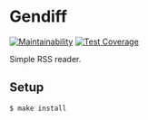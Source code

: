 # Gendiff

[![Maintainability](https://api.codeclimate.com/v1/badges/51dcce386f4c141c0101/maintainability)](https://codeclimate.com/github/aarefiev/project-lvl3-s214/maintainability)
[![Test Coverage](https://api.codeclimate.com/v1/badges/51dcce386f4c141c0101/test_coverage)](https://codeclimate.com/github/aarefiev/project-lvl3-s214/test_coverage)

Simple RSS reader.

## Setup

```bash
$ make install
```
